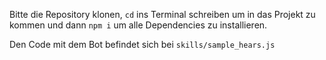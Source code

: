 Bitte die Repository klonen, `cd` ins Terminal schreiben um in das Projekt zu kommen und dann `npm i` um alle Dependencies zu installieren.


Den Code mit dem Bot befindet sich bei `skills/sample_hears.js`

